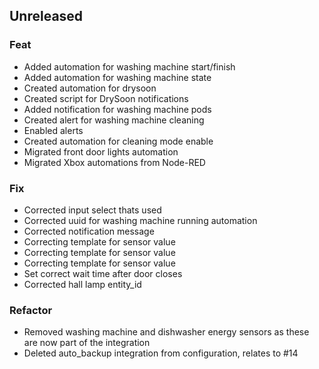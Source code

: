 ## Unreleased

### Feat

- Added automation for washing machine start/finish
- Added automation for washing machine state
- Created automation for drysoon
- Created script for DrySoon notifications
- Added notification for washing machine pods
- Created alert for washing machine cleaning
- Enabled alerts
- Created automation for cleaning mode enable
- Migrated front door lights automation
- Migrated Xbox automations from Node-RED

### Fix

- Corrected input select thats used
- Corrected uuid for washing machine running automation
- Corrected notification message
- Correcting template for sensor value
- Correcting template for sensor value
- Correcting template for sensor value
- Set correct wait time after door closes
- Corrected hall lamp entity_id

### Refactor

- Removed washing machine and dishwasher energy sensors as these are now part of the integration
- Deleted auto_backup integration from configuration, relates to #14
